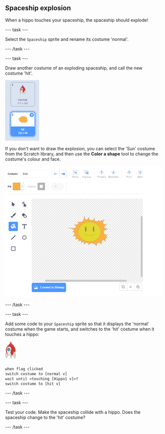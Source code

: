 ## Spaceship explosion

When a hippo touches your spaceship, the spaceship should explode!

--- task ---

Select the `Spaceship` sprite and rename its costume 'normal'.

--- /task ---

--- task ---

Draw another costume of an exploding spaceship, and call the new costume 'hit'.

![screenshot](images/invaders-spaceship-costumes.png)

If you don't want to draw the explosion, you can select the 'Sun' costume from the Scratch library, and then use the **Color a shape** tool to change the costume's colour and face.

![screenshot](images/invaders-sun.png)

--- /task ---

--- task ---

Add some code to your `Spaceship` sprite so that it displays the 'normal' costume when the game starts, and switches to the 'hit' costume when it touches a hippo:

![rocket sprite](images/rocket-sprite.png)

```blocks3
when flag clicked
switch costume to [normal v]
wait until <touching [Hippo1 v]>?
switch costume to [hit v]
```

--- /task ---

--- task ---

Test your code. Make the spaceship collide with a hippo. Does the spaceship change to the 'hit' costume?

--- /task ---

